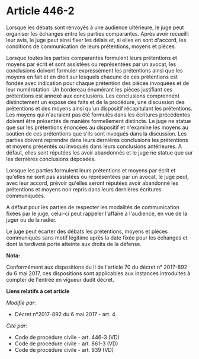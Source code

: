 # Article 446-2

Lorsque les débats sont renvoyés à une audience ultérieure, le juge peut organiser les échanges entre les parties
comparantes. Après avoir recueilli leur avis, le juge peut ainsi fixer les délais et, si elles en sont d'accord, les
conditions de communication de leurs prétentions, moyens et pièces.

Lorsque toutes les parties comparantes formulent leurs prétentions et moyens par écrit et sont assistées ou représentées par
un avocat, les conclusions doivent formuler expressément les prétentions ainsi que les moyens en fait et en droit sur
lesquels chacune de ces prétentions est fondée avec indication pour chaque prétention des pièces invoquées et de leur
numérotation. Un bordereau énumérant les pièces justifiant ces prétentions est annexé aux conclusions. Les conclusions
comprennent distinctement un exposé des faits et de la procédure, une discussion des prétentions et des moyens ainsi qu'un
dispositif récapitulant les prétentions. Les moyens qui n'auraient pas été formulés dans les écritures précédentes doivent
être présentés de manière formellement distincte. Le juge ne statue que sur les prétentions énoncées au dispositif et
n'examine les moyens au soutien de ces prétentions que s'ils sont invoqués dans la discussion. Les parties doivent reprendre
dans leurs dernières conclusions les prétentions et moyens présentés ou invoqués dans leurs conclusions antérieures. A
défaut, elles sont réputées les avoir abandonnés et le juge ne statue que sur les dernières conclusions déposées.

Lorsque les parties formulent leurs prétentions et moyens par écrit et qu'elles ne sont pas assistées ou représentées par un
avocat, le juge peut, avec leur accord, prévoir qu'elles seront réputées avoir abandonné les prétentions et moyens non repris
dans leurs dernières écritures communiquées.

A défaut pour les parties de respecter les modalités de communication fixées par le juge, celui-ci peut rappeler l'affaire à
l'audience, en vue de la juger ou de la radier.

Le juge peut écarter des débats les prétentions, moyens et pièces communiqués sans motif légitime après la date fixée pour
les échanges et dont la tardiveté porte atteinte aux droits de la défense.

**Nota:**

Conformément aux dispositions du II de l'article 70 du décret n° 2017-892 du 6 mai 2017, ces dispositions sont applicables
aux instances introduites à compter de l'entrée en vigueur dudit décret.

**Liens relatifs à cet article**

_Modifié par_:

  - Décret n°2017-892 du 6 mai 2017 - art. 4

_Cité par_:

  - Code de procédure civile - art. 446-3 (VD)
  - Code de procédure civile - art. 861-3 (VD)
  - Code de procédure civile - art. 939 (VD)
